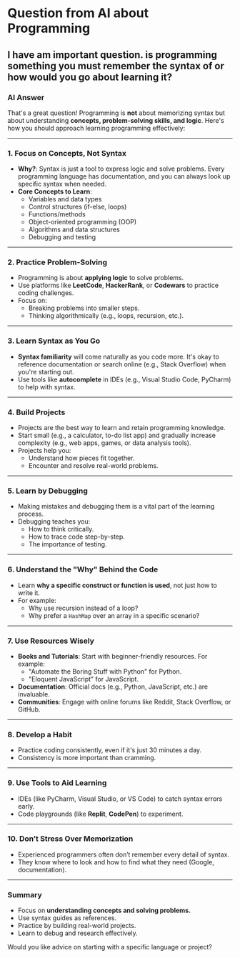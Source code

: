 # Question from AI about Programming

## I have am important question. is programming something you must remember the syntax of or how would you go about learning it?

### AI Answer

That's a great question! Programming is **not** about memorizing syntax but about understanding **concepts, problem-solving skills, and logic**. Here's how you should approach learning programming effectively:

---

### 1. **Focus on Concepts, Not Syntax**

- **Why?**: Syntax is just a tool to express logic and solve problems. Every programming language has documentation, and you can always look up specific syntax when needed.
- **Core Concepts to Learn**:
  - Variables and data types
  - Control structures (if-else, loops)
  - Functions/methods
  - Object-oriented programming (OOP)
  - Algorithms and data structures
  - Debugging and testing

---

### 2. **Practice Problem-Solving**

- Programming is about **applying logic** to solve problems.
- Use platforms like **LeetCode**, **HackerRank**, or **Codewars** to practice coding challenges.
- Focus on:
  - Breaking problems into smaller steps.
  - Thinking algorithmically (e.g., loops, recursion, etc.).

---

### 3. **Learn Syntax as You Go**

- **Syntax familiarity** will come naturally as you code more. It's okay to reference documentation or search online (e.g., Stack Overflow) when you're starting out.
- Use tools like **autocomplete** in IDEs (e.g., Visual Studio Code, PyCharm) to help with syntax.

---

### 4. **Build Projects**

- Projects are the best way to learn and retain programming knowledge.
- Start small (e.g., a calculator, to-do list app) and gradually increase complexity (e.g., web apps, games, or data analysis tools).
- Projects help you:
  - Understand how pieces fit together.
  - Encounter and resolve real-world problems.

---

### 5. **Learn by Debugging**

- Making mistakes and debugging them is a vital part of the learning process.
- Debugging teaches you:
  - How to think critically.
  - How to trace code step-by-step.
  - The importance of testing.

---

### 6. **Understand the "Why" Behind the Code**

- Learn **why a specific construct or function is used**, not just how to write it.
- For example:
  - Why use recursion instead of a loop?
  - Why prefer a `HashMap` over an array in a specific scenario?

---

### 7. **Use Resources Wisely**

- **Books and Tutorials**: Start with beginner-friendly resources. For example:
  - "Automate the Boring Stuff with Python" for Python.
  - "Eloquent JavaScript" for JavaScript.
- **Documentation**: Official docs (e.g., Python, JavaScript, etc.) are invaluable.
- **Communities**: Engage with online forums like Reddit, Stack Overflow, or GitHub.

---

### 8. **Develop a Habit**

- Practice coding consistently, even if it's just 30 minutes a day.
- Consistency is more important than cramming.

---

### 9. **Use Tools to Aid Learning**

- IDEs (like PyCharm, Visual Studio, or VS Code) to catch syntax errors early.
- Code playgrounds (like **Replit**, **CodePen**) to experiment.

---

### 10. **Don’t Stress Over Memorization**

- Experienced programmers often don’t remember every detail of syntax.
- They know where to look and how to find what they need (Google, documentation).

---

### Summary

- Focus on **understanding concepts and solving problems.**
- Use syntax guides as references.
- Practice by building real-world projects.
- Learn to debug and research effectively.

Would you like advice on starting with a specific language or project?
